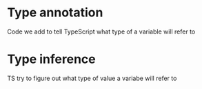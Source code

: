 # Type annotation

Code we add to tell TypeScript what type of a variable will refer to

# Type inference

TS try to figure out what type of value a variabe will refer to
